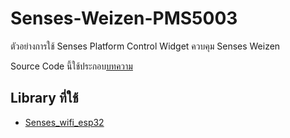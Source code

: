 # Senses-Weizen-PMS5003
ตัวอย่างการใช้ Senses Platform Control Widget ควบคุม Senses Weizen 

Source Code นี้ใช้ประกอบ[บทความ](https://chan2sook.medium.com/iot-%E0%B9%84%E0%B8%9B%E0%B8%81%E0%B8%B1%E0%B8%9A-senses-platform-%E0%B8%95%E0%B8%AD%E0%B8%99%E0%B8%97%E0%B8%B5%E0%B9%88-5-%E0%B8%AA%E0%B8%A7%E0%B8%B4%E0%B8%95%E0%B8%8B%E0%B9%8C-control-feat-senses-weizen-606bff2d60e8)

## Library ที่ใช้
- [Senses_wifi_esp32](https://github.com/Isaranu/Senses_wifi_esp32)
